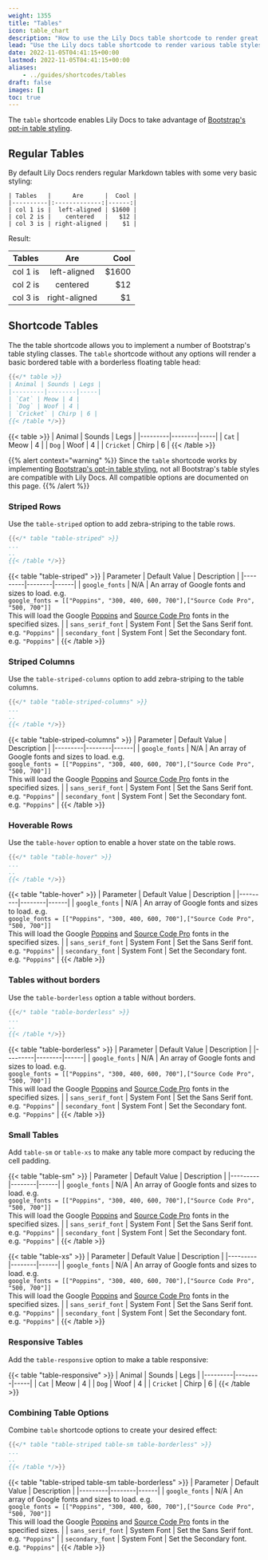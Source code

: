 ```yaml
---
weight: 1355
title: "Tables"
icon: table_chart
description: "How to use the Lily Docs table shortcode to render great looking markdown tables"
lead: "Use the Lily docs table shortcode to render various table styles."
date: 2022-11-05T04:41:15+00:00
lastmod: 2022-11-05T04:41:15+00:00
aliases:
    - ../guides/shortcodes/tables
draft: false
images: []
toc: true
---
```


The `table` shortcode enables Lily Docs to take advantage of [Bootstrap's opt-in table styling](https://getbootstrap.com/docs/5.2/content/tables).
## Regular Tables

By default Lily Docs renders regular Markdown tables with some very basic styling:

```
| Tables   |      Are      |  Cool |
|----------|:-------------:|------:|
| col 1 is |  left-aligned | $1600 |
| col 2 is |    centered   |   $12 |
| col 3 is | right-aligned |    $1 |
```

Result:

| Tables   |      Are      |  Cool |
|----------|:-------------:|------:|
| col 1 is |  left-aligned | $1600 |
| col 2 is |    centered   |   $12 |
| col 3 is | right-aligned |    $1 |

## Shortcode Tables

The the table shortcode allows you to implement a number of Bootstrap's table styling classes. The `table` shortcode without any options will render a basic bordered table with a borderless floating table head:

```go
{{</* table >}}
| Animal | Sounds | Legs |
|---------|--------|-----|
| `Cat` | Meow | 4 |
| `Dog` | Woof | 4 |
| `Cricket` | Chirp | 6 |
{{< /table */>}}
```

{{< table >}}
| Animal | Sounds | Legs |
|---------|--------|-----|
| `Cat` | Meow | 4 |
| `Dog` | Woof | 4 |
| `Cricket` | Chirp | 6 |
{{< /table >}}

{{% alert context="warning" %}}
Since the `table` shortcode works by implementing [Bootstrap's opt-in table styling](https://getbootstrap.com/docs/5.2/content/tables), not all Bootstrap's table styles are compatible with Lily Docs. All compatible options are documented on this page.
{{% /alert %}}

### Striped Rows

Use the `table-striped` option to add zebra-striping to the table rows.

```go
{{</* table "table-striped" >}}
...
..
{{< /table */>}}
```

{{< table "table-striped" >}}
| Parameter | Default Value | Description |
|---------|--------|------|
| `google_fonts` | N/A | An array of Google fonts and sizes to load. e.g.<br>`google_fonts = [["Poppins", "300, 400, 600, 700"],["Source Code Pro", "500, 700"]]`<br> This will load the Google [Poppins](https://fonts.google.com/specimen/Poppins) and [Source Code Pro](https://fonts.google.com/specimen/Source+Code+Pro) fonts in the specified sizes. |
| `sans_serif_font` | System Font | Set the Sans Serif font. e.g. `"Poppins"` |
| `secondary_font` | System Font | Set the Secondary font. e.g. `"Poppins"` |
{{< /table >}}

### Striped Columns

Use the `table-striped-columns` option to add zebra-striping to the table columns.

```go
{{</* table "table-striped-columns" >}}
...
..
{{< /table */>}}
```

{{< table "table-striped-columns" >}}
| Parameter | Default Value | Description |
|---------|--------|------|
| `google_fonts` | N/A | An array of Google fonts and sizes to load. e.g.<br>`google_fonts = [["Poppins", "300, 400, 600, 700"],["Source Code Pro", "500, 700"]]`<br> This will load the Google [Poppins](https://fonts.google.com/specimen/Poppins) and [Source Code Pro](https://fonts.google.com/specimen/Source+Code+Pro) fonts in the specified sizes. |
| `sans_serif_font` | System Font | Set the Sans Serif font. e.g. `"Poppins"` |
| `secondary_font` | System Font | Set the Secondary font. e.g. `"Poppins"` |
{{< /table >}}

### Hoverable Rows

Use the `table-hover` option to enable a hover state on the table rows.

```go
{{</* table "table-hover" >}}
...
..
{{< /table */>}}
```

{{< table "table-hover" >}}
| Parameter | Default Value | Description |
|---------|--------|------|
| `google_fonts` | N/A | An array of Google fonts and sizes to load. e.g.<br>`google_fonts = [["Poppins", "300, 400, 600, 700"],["Source Code Pro", "500, 700"]]`<br> This will load the Google [Poppins](https://fonts.google.com/specimen/Poppins) and [Source Code Pro](https://fonts.google.com/specimen/Source+Code+Pro) fonts in the specified sizes. |
| `sans_serif_font` | System Font | Set the Sans Serif font. e.g. `"Poppins"` |
| `secondary_font` | System Font | Set the Secondary font. e.g. `"Poppins"` |
{{< /table >}}

### Tables without borders

Use the `table-borderless` option a table without borders.

```go
{{</* table "table-borderless" >}}
...
..
{{< /table */>}}
```

{{< table "table-borderless" >}}
| Parameter | Default Value | Description |
|---------|--------|------|
| `google_fonts` | N/A | An array of Google fonts and sizes to load. e.g.<br>`google_fonts = [["Poppins", "300, 400, 600, 700"],["Source Code Pro", "500, 700"]]`<br> This will load the Google [Poppins](https://fonts.google.com/specimen/Poppins) and [Source Code Pro](https://fonts.google.com/specimen/Source+Code+Pro) fonts in the specified sizes. |
| `sans_serif_font` | System Font | Set the Sans Serif font. e.g. `"Poppins"` |
| `secondary_font` | System Font | Set the Secondary font. e.g. `"Poppins"` |
{{< /table >}}


### Small Tables

Add `table-sm` or `table-xs` to make any table more compact by reducing the cell padding.

{{< table "table-sm" >}}
| Parameter | Default Value | Description |
|---------|--------|------|
| `google_fonts` | N/A | An array of Google fonts and sizes to load. e.g.<br>`google_fonts = [["Poppins", "300, 400, 600, 700"],["Source Code Pro", "500, 700"]]`<br> This will load the Google [Poppins](https://fonts.google.com/specimen/Poppins) and [Source Code Pro](https://fonts.google.com/specimen/Source+Code+Pro) fonts in the specified sizes. |
| `sans_serif_font` | System Font | Set the Sans Serif font. e.g. `"Poppins"` |
| `secondary_font` | System Font | Set the Secondary font. e.g. `"Poppins"` |
{{< /table >}}

{{< table "table-xs" >}}
| Parameter | Default Value | Description |
|---------|--------|------|
| `google_fonts` | N/A | An array of Google fonts and sizes to load. e.g.<br>`google_fonts = [["Poppins", "300, 400, 600, 700"],["Source Code Pro", "500, 700"]]`<br> This will load the Google [Poppins](https://fonts.google.com/specimen/Poppins) and [Source Code Pro](https://fonts.google.com/specimen/Source+Code+Pro) fonts in the specified sizes. |
| `sans_serif_font` | System Font | Set the Sans Serif font. e.g. `"Poppins"` |
| `secondary_font` | System Font | Set the Secondary font. e.g. `"Poppins"` |
{{< /table >}}

### Responsive Tables

Add the `table-responsive` option to make a table responsive:

{{< table "table-responsive" >}}
| Animal | Sounds | Legs |
|---------|--------|-----|
| `Cat` | Meow | 4 |
| `Dog` | Woof | 4 |
| `Cricket` | Chirp | 6 |
{{< /table >}}

### Combining Table Options

Combine `table` shortcode options to create your desired effect:

```go
{{</* table "table-striped table-sm table-borderless" >}}
...
..
{{< /table */>}}
```

{{< table "table-striped table-sm table-borderless" >}}
| Parameter | Default Value | Description |
|---------|--------|------|
| `google_fonts` | N/A | An array of Google fonts and sizes to load. e.g.<br>`google_fonts = [["Poppins", "300, 400, 600, 700"],["Source Code Pro", "500, 700"]]`<br> This will load the Google [Poppins](https://fonts.google.com/specimen/Poppins) and [Source Code Pro](https://fonts.google.com/specimen/Source+Code+Pro) fonts in the specified sizes. |
| `sans_serif_font` | System Font | Set the Sans Serif font. e.g. `"Poppins"` |
| `secondary_font` | System Font | Set the Secondary font. e.g. `"Poppins"` |
{{< /table >}}
